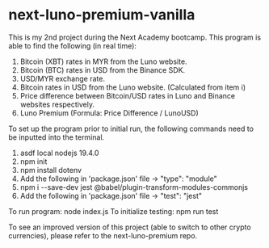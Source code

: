 # next-luno-premium-vanilla

This is my 2nd project during the Next Academy bootcamp. This program is able to find the following (in real time):
1) Bitcoin (XBT) rates in MYR from the Luno website.
2) Bitcoin (BTC) rates in USD from the Binance SDK.
3) USD/MYR exchange rate.
4) Bitcoin rates in USD from the Luno website. (Calculated from item i)
5) Price difference between Bitcoin/USD rates in Luno and Binance websites respectively.
6) Luno Premium (Formula: Price Difference / LunoUSD)

To set up the program prior to initial run, the following commands need to be inputted into the terminal.
1) asdf local nodejs 19.4.0
2) npm init
3) npm install dotenv
4) Add the following in 'package.json' file -> "type": "module"
5) npm i --save-dev jest @babel/plugin-transform-modules-commonjs
6) Add the following in 'package.json' file -> "test": "jest"

To run program: node index.js
To initialize testing: npm run test

To see an improved version of this project (able to switch to other crypto currencies), please refer to the next-luno-premium repo.

